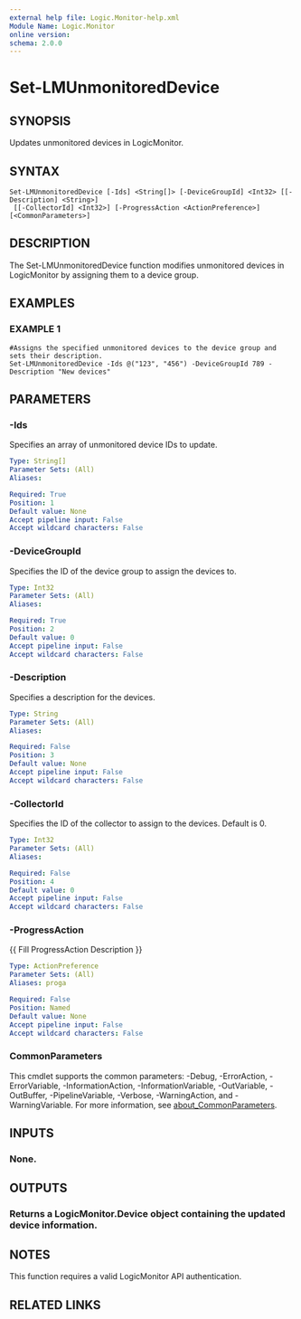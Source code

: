 ```yaml
---
external help file: Logic.Monitor-help.xml
Module Name: Logic.Monitor
online version:
schema: 2.0.0
---
```


# Set-LMUnmonitoredDevice

## SYNOPSIS
Updates unmonitored devices in LogicMonitor.

## SYNTAX

```
Set-LMUnmonitoredDevice [-Ids] <String[]> [-DeviceGroupId] <Int32> [[-Description] <String>]
 [[-CollectorId] <Int32>] [-ProgressAction <ActionPreference>] [<CommonParameters>]
```

## DESCRIPTION
The Set-LMUnmonitoredDevice function modifies unmonitored devices in LogicMonitor by assigning them to a device group.

## EXAMPLES

### EXAMPLE 1
```
#Assigns the specified unmonitored devices to the device group and sets their description.
Set-LMUnmonitoredDevice -Ids @("123", "456") -DeviceGroupId 789 -Description "New devices"
```

## PARAMETERS

### -Ids
Specifies an array of unmonitored device IDs to update.

```yaml
Type: String[]
Parameter Sets: (All)
Aliases:

Required: True
Position: 1
Default value: None
Accept pipeline input: False
Accept wildcard characters: False
```

### -DeviceGroupId
Specifies the ID of the device group to assign the devices to.

```yaml
Type: Int32
Parameter Sets: (All)
Aliases:

Required: True
Position: 2
Default value: 0
Accept pipeline input: False
Accept wildcard characters: False
```

### -Description
Specifies a description for the devices.

```yaml
Type: String
Parameter Sets: (All)
Aliases:

Required: False
Position: 3
Default value: None
Accept pipeline input: False
Accept wildcard characters: False
```

### -CollectorId
Specifies the ID of the collector to assign to the devices.
Default is 0.

```yaml
Type: Int32
Parameter Sets: (All)
Aliases:

Required: False
Position: 4
Default value: 0
Accept pipeline input: False
Accept wildcard characters: False
```

### -ProgressAction
{{ Fill ProgressAction Description }}

```yaml
Type: ActionPreference
Parameter Sets: (All)
Aliases: proga

Required: False
Position: Named
Default value: None
Accept pipeline input: False
Accept wildcard characters: False
```

### CommonParameters
This cmdlet supports the common parameters: -Debug, -ErrorAction, -ErrorVariable, -InformationAction, -InformationVariable, -OutVariable, -OutBuffer, -PipelineVariable, -Verbose, -WarningAction, and -WarningVariable. For more information, see [about_CommonParameters](http://go.microsoft.com/fwlink/?LinkID=113216).

## INPUTS

### None.
## OUTPUTS

### Returns a LogicMonitor.Device object containing the updated device information.
## NOTES
This function requires a valid LogicMonitor API authentication.

## RELATED LINKS
